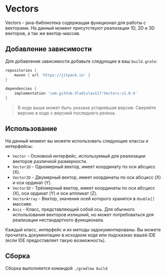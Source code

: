 # Vectors

Vectors - java-библиотека содержащая функционал для работы с векторами.
На данный момент присутствуют реализации 1D, 2D и 3D векторов, а так же вектор-массив.

## Добавление зависимости

Для добавления зависимости добавьте следующее в ваш `build.grale`:

```groovy
repositories {
    maven { url 'https://jitpack.io' }
}

dependencies {
    implementation 'com.github.Vladislav117:Vectors:v1.0.4'
}
```

> В коде выше может быть указана устаревшая версия. Сверяйте версию в коде с версией последнего релиза.

## Использование

На данный момент вы можете использовать следующие классы и интерфейсы:

- `Vector` - Основной интерфейс, используемый для реализации векторов различной размерности.
- `Vector1D` - Одномерный вектор, имеет координату по оси абсцисс (X).
- `Vector2D` - Двумерный вектор, имеет координаты по оси абсцисс (X) и оси ординат (Y).
- `Vector3D` - Трёхмерный вектор, имеет координаты по оси абсцисс (X), оси ординат (Y) и оси аппликат (Z).
- `VectorArray` - Вектор, значения осей которого хранятся в `double[]` массиве.
- `Axis` - Класс, представляющий собой ось. Для обычного использования векторов излишний,
  но может потребоваться для реализации нестандартного функционала.

Каждый класс, интерфейс и их методы задокументированы. Вы можете прочитать документацию в исходном коде или подсказках
вашей IDE (если IDE предоставляет такую возможность).

## Сборка

Сборка выполняется командой `./gradlew build`
